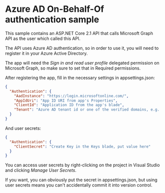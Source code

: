 # Azure AD On-Behalf-Of authentication sample

This sample contains an ASP.NET Core 2.1 API that calls Microsoft Graph API
as the user which called this API.

The API uses Azure AD authentication, so in order to use it, you will need
to register it in your Azure Active Directory.

The app will need the *Sign in and read user profile* delegated permission on
Microsoft Graph, so make sure to set that in Required permissions.

After registering the app, fill in the necessary settings in appsettings.json:

```json
{
  "Authentication": {
    "AadInstance": "https://login.microsoftonline.com/",
    "AppIdUri": "App ID URI from app's Properties",
    "ClientId": "Application ID from the app's blade",
    "Tenant": "Azure AD tenant id or one of the verified domains, e.g. tenantname.onmicrosoft.com"
  }
}
```

And user secrets:

```json
{
  "Authentication": {
    "ClientSecret": "Create Key in the Keys blade, put value here"
  }
}
```

You can access user secrets by right-clicking on the project in Visual Studio
and clicking *Manage User Secrets*.

If you want, you can obviously put the secret in appsettings.json,
but using user secrets means you can't accidentally commit it into version control.